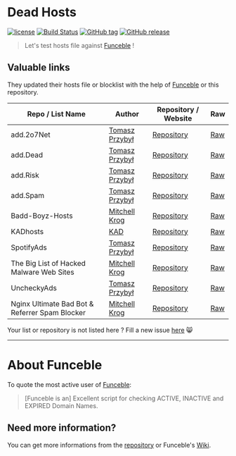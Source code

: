 # Dead Hosts

[![license](https://img.shields.io/github/license/funilrys/dead-hosts.svg)](https://github.com/funilrys/dead-hosts/blob/master/LICENSE) [![Build Status](https://travis-ci.org/funilrys/dead-hosts.svg?branch=master)](https://travis-ci.org/funilrys/dead-hosts) [![GitHub tag](https://img.shields.io/github/tag/funilrys/dead-hosts.svg)](https://github.com/funilrys/dead-hosts/tags) [![GitHub release](https://img.shields.io/github/release/funilrys/dead-hosts.svg)](https://github.com/funilrys/dead-hosts/releases/latest)

> Let's test hosts file against [Funceble](https://github.com/funilrys/funceble) !

## Valuable links

They updated their hosts file or blocklist with the help of [Funceble](https://github.com/funilrys/funceble/) or this repository.

Repo / List Name                         | Author                                             | Repository / Website                                                                       | Raw
---------------------------------------- | -------------------------------------------------- | ------------------------------------------------------------------------------------------ | ---------------------------------------------------------------------------------------------------------------------------------------------
add.2o7Net                               | [Tomasz Przybył](https://github.com/FadeMind)      | [Repository](https://github.com/FadeMind/hosts.extras/tree/master/add.2o7Net)              | [Raw](https://raw.githubusercontent.com/FadeMind/hosts.extras/master/add.2o7Net/hosts)
add.Dead                                 | [Tomasz Przybył](https://github.com/FadeMind)      | [Repository](https://github.com/FadeMind/hosts.extras/tree/master/add.Dead)                | [Raw](https://raw.githubusercontent.com/FadeMind/hosts.extras/master/add.Dead/hosts)
add.Risk                                 | [Tomasz Przybył](https://github.com/FadeMind)      | [Repository](https://github.com/FadeMind/hosts.extras/tree/master/add.Risk)                | [Raw](https://raw.githubusercontent.com/FadeMind/hosts.extras/master/add.Risk/hosts)
add.Spam                                 | [Tomasz Przybył](https://github.com/FadeMind)      | [Repository](https://github.com/FadeMind/hosts.extras/tree/master/add.Spam)                | [Raw](https://raw.githubusercontent.com/FadeMind/hosts.extras/master/add.Spam/hosts)
Badd-Boyz-Hosts                          | [Mitchell Krog](https://github.com/mitchellkrogza) | [Repository](https://github.com/mitchellkrogza/Badd-Boyz-Hosts)                            | [Raw](https://raw.githubusercontent.com/mitchellkrogza/Badd-Boyz-Hosts/master/PULL_REQUESTS/domains.txt)
KADhosts                                 | [KAD](https://github.com/azet12)                   | [Repository](https://github.com/azet12/KADhosts)                                           | [Raw](https://raw.githubusercontent.com/azet12/KADhosts/master/KADhosts.txt)
SpotifyAds                               | [Tomasz Przybył](https://github.com/FadeMind)      | [Repository](https://github.com/FadeMind/hosts.extras/tree/master/SpotifyAds)              | [Raw](https://raw.githubusercontent.com/FadeMind/hosts.extras/master/SpotifyAds/hosts)
The Big List of Hacked Malware Web Sites | [Mitchell Krog](https://github.com/mitchellkrogza) | [Repository](https://github.com//mitchellkrogza/The-Big-List-of-Hacked-Malware-Web-Sites/) | [Raw](https://raw.githubusercontent.com/mitchellkrogza/The-Big-List-of-Hacked-Malware-Web-Sites/master/.dev-tools/_strip_domains/domains.txt)
UncheckyAds                              | [Tomasz Przybył](https://github.com/FadeMind)      | [Repository](https://github.com/FadeMind/hosts.extras/tree/master/UncheckyAds)             | [Raw](https://raw.githubusercontent.com/FadeMind/hosts.extras/master/UncheckyAds/hosts)
Nginx Ultimate Bad Bot & Referrer Spam Blocker | [Mitchell Krog](https://github.com/mitchellkrogza) | [Repository](https://github.com/mitchellkrogza/nginx-ultimate-bad-bot-blocker/) | [Raw](https://raw.githubusercontent.com/mitchellkrogza/nginx-ultimate-bad-bot-blocker/master/_generator_lists/bad-referrers.list)

Your list or repository is not listed here ? Fill a new issue [here](https://github.com/funilrys/dead-hosts/issues/new?title=Please%20add%20my%20list%20or%20repository%20to%20the%20valuable%20links) :smile_cat:

--------------------------------------------------------------------------------

# About Funceble

To quote the most active user of [Funceble](https://github.com/funilrys/funceble):

> [Funceble is an] Excellent script for checking ACTIVE, INACTIVE and EXPIRED Domain Names.

## Need more information?

You can get more informations from the [repository](https://github.com/funilrys/funceble) or Funceble's [Wiki](https://github.com/funilrys/funceble/wiki).
